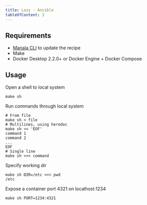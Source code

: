 ```yaml
---
title: Lazy - Ansible
tableOfContent: 3
---
```


## Requirements

* [Manala CLI](https://manala.github.io/manala/installation/) to update the recipe
* Make
* Docker Desktop 2.2.0+ or Docker Engine + Docker Compose

## Usage

Open a shell to local system
```shell
make sh
```

Run commands through local system
```shell
# From file
make sh < file
# Multilines, using heredoc
make sh << 'EOF'
command 1
command 2
...
EOF
# Single line
make sh <<< command
```

Specify working dir
```shell
make sh DIR=/etc <<< pwd
/etc
```

Expose a container port 4321 on localhost:1234
```shell
make sh PORT=1234:4321
```
